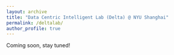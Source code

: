 ```yaml
---
layout: archive
title: "Data Centric Intelligent Lab (Delta) @ NYU Shanghai"
permalink: /deltalab/
author_profile: true
---
```


Coming soon, stay tuned!
